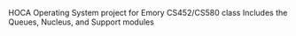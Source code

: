 HOCA Operating System project for Emory CS452/CS580 class
Includes the Queues, Nucleus, and Support modules
